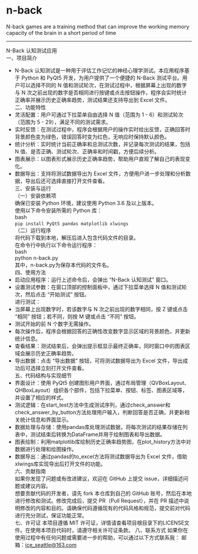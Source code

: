 # n-back
N-back games are a training method that can improve the working memory capacity of the brain in a short period of time<br />
****
N-Back 认知测试应用<br />
一、项目简介<br />
* N-Back 认知测试是一种用于评估工作记忆的神经心理学测试。本应用程序基于 Python 和 PyQt5 开发，为用户提供了一个便捷的 N-Back 测试平台。用户可以选择不同的 N 值和测试轮次，在测试过程中，根据屏幕上出现的数字与 N 次之前出现的数字是否相同进行按键或点击按钮操作，程序会实时统计正确率并展示历史正确率趋势，测试结果还支持导出到 Excel 文件。<br />
二、功能特性<br />
* 灵活配置：用户可通过下拉菜单自由选择 N 值（范围为 1 - 6）和测试轮次（范围为 5 - 29），满足不同的测试需求。<br />
* 实时反馈：在测试过程中，程序会根据用户的操作实时给出反馈，正确回答时背景颜色变为绿色，错误回答时变为红色，无响应时保持默认颜色。<br />
* 统计分析：实时统计当前正确率和总测试次数，并记录每次测试的结果，包括 N 值、是否正确、测试轮次、正确率和时间戳，方便后续分析。<br />
* 图表展示：以图表形式展示历史正确率趋势，帮助用户直观了解自己的表现变化。<br />
* 数据导出：支持将测试数据导出为 Excel 文件，方便用户进一步处理和分析数据，导出后还可选择直接打开文件查看。<br />
三、安装与运行<br />
（一）安装依赖项<br />
确保已安装 Python 环境，建议使用 Python 3.6 及以上版本。<br />
使用以下命令安装所需的 Python 库：<br />
bash<br />
`pip install PyQt5 pandas matplotlib xlwings`<br />
（二）运行程序<br />
将代码下载到本地，解压后进入包含代码文件的目录。<br />
在命令行中执行以下命令运行程序：<br />
bash<br />
python n-back.py<br />
其中，n-back.py为保存本代码的文件名。<br />
四、使用方法<br />
* 启动应用程序：运行上述命令后，会弹出 “N-Back 认知测试” 窗口。<br />
* 设置测试参数：在窗口顶部的控制面板中，通过下拉菜单选择 N 值和测试轮次，然后点击 “开始测试” 按钮。<br />
进行测试：<br />
* 当屏幕上出现数字时，若该数字与 N 次之前出现的数字相同，按 Z 键或点击 “相同” 按钮；若不同，则按 M 键或点击 “不同” 按钮。<br />
* 测试开始的前 N 个数字无需操作。<br />
* 每次操作后，程序会根据回答的正确性改变数字显示区域的背景颜色，并更新统计信息。<br />
* 查看结果：测试结束后，会弹出提示框显示最终正确率，同时窗口中的图表区域会展示历史正确率趋势。<br />
* 导出数据：点击 “导出数据” 按钮，可将测试数据导出为 Excel 文件，导出成功后可选择立刻打开文件查看。<br />
五、代码结构与实现细节<br />
* 界面设计：使用 PyQt5 创建图形用户界面，通过布局管理（QVBoxLayout、QHBoxLayout）组织各个部件，包括下拉菜单、按钮、标签、图表区域等，并设置了相应的样式。<br />
* 测试逻辑：在start_test方法中生成测试序列，通过check_answer和check_answer_by_button方法处理用户输入，判断回答是否正确，并更新相关统计信息和界面显示。<br />
* 数据处理与存储：使用pandas库处理测试数据，将每次测试的结果存储在列表中，测试结束后转换为DataFrame并用于绘制图表和导出数据。<br />
* 图表绘制：利用matplotlib库绘制历史正确率趋势图，在plot_history方法中对数据进行处理和绘图操作。<br />
* 数据导出：通过pandas的to_excel方法将测试数据导出为 Excel 文件，借助xlwings库实现导出后打开文件的功能。<br />
六、贡献指南<br />
如果你发现了问题或有改进建议，欢迎在 GitHub 上提交 issue，详细描述问题或建议内容。<br />
想要贡献代码的开发者，请先 fork 本仓库到自己的 GitHub 账号，然后在本地进行修改和测试。修改完成后，提交 PR（Pull Request），并在 PR 描述中说明修改的内容和目的。请确保代码遵循现有的代码风格和规范，提交前对代码进行充分测试，保证功能正常。<br />
七、许可证
本项目遵循  MIT 许可证，详情请查看项目根目录下的LICENSE文件。在使用本项目代码时，请遵守相关许可证条款。
八、联系方式
如果你在使用过程中有任何问题或需要进一步的帮助，可以通过以下方式联系我：
邮箱：ice_seattle@163.com
